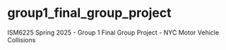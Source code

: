 # group1_final_group_project
ISM6225 Spring 2025 - Group 1 Final Group Project - NYC Motor Vehicle Collisions
